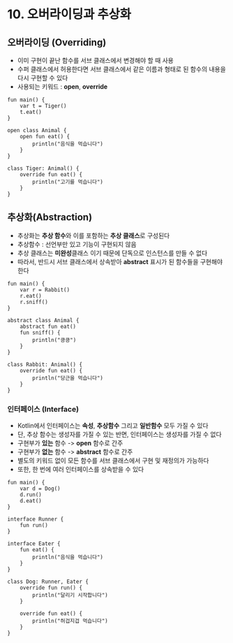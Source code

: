 # 10. 오버라이딩과 추상화
## 오버라이딩 (Overriding)
- 이미 구현이 끝난 함수를 서브 클래스에서 변경해야 할 때 사용
- 수퍼 클래스에서 허용한다면 서브 클래스에서 같은 이름과 형태로 된 함수의 내용을 다시 구현할 수 있다
- 사용되는 키워드 : **open**, **override**

```{.kotlin}
fun main() {
    var t = Tiger()
    t.eat()
}

open class Animal {
    open fun eat() {
        println("음식을 먹습니다")
    }
}

class Tiger: Animal() {
    override fun eat() {
        println("고기를 먹습니다")
    }
}
```

## 추상화(Abstraction)
- 추상화는 **추상 함수**와 이를 포함하는 **추상 클래스**로 구성된다
- 추상함수 : 선언부만 있고 기능이 구현되지 않음
- 추상 클래스는 **미완성**클래스 이기 때문에 단독으로 인스턴스를 만들 수 없다
- 따라서, 반드시 서브 클래스에서 상속받아 **abstract** 표시가 된 함수들을 구현해야 한다

```{.kotlin}
fun main() {
    var r = Rabbit()
    r.eat()
    r.sniff()
}

abstract class Animal {
    abstract fun eat()
    fun sniff() {
        println("킁킁")
    }
}

class Rabbit: Animal() {
    override fun eat() {
        println("당근을 먹습니다")
    }
}
```

### 인터페이스 (Interface)
- Kotlin에서 인터페이스는 **속성**, **추상함수** 그리고 **일반함수** 모두 가질 수 있다
- 단, 추상 함수는 생성자를 가질 수 있는 반면, 인터페이스는 생성자를 가질 수 없다
- 구현부가 **있는** 함수 -> **open** 함수로 간주
- 구현부가 **없는** 함수 -> **abstract** 함수로 간주
- 별도의 키워드 없이 모든 함수를 서브 클래스에서 구현 및 재정의가 가능하다
- 또한, 한 번에 여러 인터페이스를 상속받을 수 있다

```{.kotlin}
fun main() {
    var d = Dog()
    d.run()
    d.eat()
}

interface Runner {
    fun run()
}

interface Eater {
    fun eat() {
        println("음식을 먹습니다")
    }
}

class Dog: Runner, Eater {
    override fun run() {
        println("달리기 시작합니다")
    }

    override fun eat() {
        println("허겁지겁 먹습니다")
    }
}
```